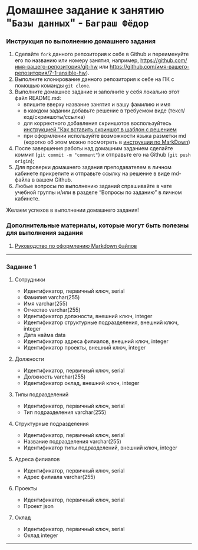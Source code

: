 # Домашнее задание к занятию "`Базы данных`" - `Баграш Фёдор`


### Инструкция по выполнению домашнего задания

   1. Сделайте `fork` данного репозитория к себе в Github и переименуйте его по названию или номеру занятия, например, https://github.com/имя-вашего-репозитория/git-hw или  https://github.com/имя-вашего-репозитория/7-1-ansible-hw).
   2. Выполните клонирование данного репозитория к себе на ПК с помощью команды `git clone`.
   3. Выполните домашнее задание и заполните у себя локально этот файл README.md:
      - впишите вверху название занятия и вашу фамилию и имя
      - в каждом задании добавьте решение в требуемом виде (текст/код/скриншоты/ссылка)
      - для корректного добавления скриншотов воспользуйтесь [инструкцией "Как вставить скриншот в шаблон с решением](https://github.com/netology-code/sys-pattern-homework/blob/main/screen-instruction.md) 
      - при оформлении используйте возможности языка разметки md (коротко об этом можно посмотреть в [инструкции  по MarkDown](https://github.com/netology-code/sys-pattern-homework/blob/main/md-instruction.md))
   4. После завершения работы над домашним заданием сделайте коммит (`git commit -m "comment"`) и отправьте его на Github (`git push origin`);
   5. Для проверки домашнего задания преподавателем в личном кабинете прикрепите и отправьте ссылку на решение в виде md-файла в вашем Github.
   6. Любые вопросы по выполнению заданий спрашивайте в чате учебной группы и/или в разделе “Вопросы по заданию” в личном кабинете.
   
Желаем успехов в выполнении домашнего задания!
   
### Дополнительные материалы, которые могут быть полезны для выполнения задания

1. [Руководство по оформлению Markdown файлов](https://gist.github.com/Jekins/2bf2d0638163f1294637#Code)

---

### Задание 1

1. Сотрудники
   * Идентификатор, первичный ключ, serial
   * Фамилия varchar(255)
   * Имя varchar(255)
   * Отчество varchar(255)
   * Идентификатор должности, внешний ключ, integer
   * Идентификатор структурные подразделения, внешний ключ, integer
   * Дата найма data
   * Идентификатор адреса филиалов, внешний ключ, integer
   * Идентификатор проекты, внешний ключ, integer

1. Должности
   - Идентификатор, первичный ключ, serial
   - Должность varchar(255)
   - Идентификатор оклад, внешний ключ, integer

1. Типы подразделений
   + Идентификатор, первичный ключ, serial
   + Тип подразделения varchar(255)

1. Структурные подразделения
   * Идентификатор, первичный ключ, serial
   * Название подразделения varchar(255)
   * Идентификатор типы подразделений, внешний ключ, integer

1. Адреса филиалов
   - Идентификатор, первичный ключ, serial
   - Адрес филиала varchar(255)

1. Проекты
   * Идентификатор, первичный ключ, serial
   * Проект json
     
1. Оклад
   * Идентификатор, первичный ключ, serial
   * Оклад integer

--- 



